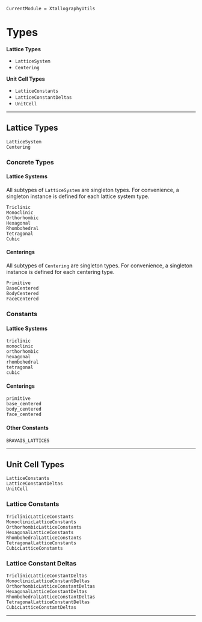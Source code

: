 ```@meta
CurrentModule = XtallographyUtils
```

# Types

__Lattice Types__
* `LatticeSystem`
* `Centering`

__Unit Cell Types__
* `LatticeConstants`
* `LatticeConstantDeltas`
* `UnitCell`

-------------------------------------------------------------------------------------------
## Lattice Types

```@docs
LatticeSystem
Centering
```

### Concrete Types

#### Lattice Systems

All subtypes of `LatticeSystem` are singleton types. For convenience, a singleton instance
is defined for each lattice system type.

```@docs
Triclinic
Monoclinic
Orthorhombic
Hexagonal
Rhombohedral
Tetragonal
Cubic
```

#### Centerings

All subtypes of `Centering` are singleton types. For convenience, a singleton instance is
defined for each centering type.

```@docs
Primitive
BaseCentered
BodyCentered
FaceCentered
```

### Constants

#### Lattice Systems

```@docs
triclinic
monoclinic
orthorhombic
hexagonal
rhombohedral
tetragonal
cubic
```

#### Centerings

```@docs
primitive
base_centered
body_centered
face_centered
```

#### Other Constants

```@docs
BRAVAIS_LATTICES
```

-------------------------------------------------------------------------------------------
## Unit Cell Types

```@docs
LatticeConstants
LatticeConstantDeltas
UnitCell
```

### Lattice Constants

```@docs
TriclinicLatticeConstants
MonoclinicLatticeConstants
OrthorhombicLatticeConstants
HexagonalLatticeConstants
RhombohedralLatticeConstants
TetragonalLatticeConstants
CubicLatticeConstants
```

### Lattice Constant Deltas

```@docs
TriclinicLatticeConstantDeltas
MonoclinicLatticeConstantDeltas
OrthorhombicLatticeConstantDeltas
HexagonalLatticeConstantDeltas
RhombohedralLatticeConstantDeltas
TetragonalLatticeConstantDeltas
CubicLatticeConstantDeltas
```

-------------------------------------------------------------------------------------------
